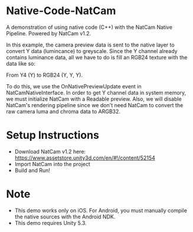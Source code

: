 # Native-Code-NatCam
A demonstration of using native code (C++) with the NatCam Native Pipeline. Powered by NatCam v1.2.

In this example, the camera preview data is sent to the native layer to convert Y data (lumincance) to greyscale. Since the Y channel already contains luminance data, all we have to do is fill an RGB24 texture with the data like so:

From Y4 (Y) to RGB24 (Y, Y, Y).

To do this, we use the OnNativePreviewUpdate event in NatCamNativeInterface. In order to get Y channel data in system memory, we must initialize NatCam with a Readable preview. Also, we will disable NatCam's rendering pipeline since we don't need NatCam to convert the raw camera luma and chroma data to ARGB32.

# Setup Instructions
- Download NatCam v1.2 here: https://www.assetstore.unity3d.com/en/#!/content/52154
- Import NatCam into the project
- Build and Run!

# Note
- This demo works only on iOS. For Android, you must manually compile the native sources with the Android NDK.
- This demo requires Unity 5.3.
